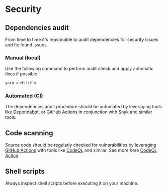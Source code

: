 # Security

## Dependencies audit

From time to time it's reasonable to audit dependencies for security issues and fix found issues.

### Manual (local)

Use the following command to perform audit check and apply automatic fixes if possible.

```bash
yarn audit:fix
```

### Automated (CI)

The dependencies audit procedure should be automated by leveraging tools like [Dependabot](https://github.com/dependabot), or [GitHub Actions](https://github.com/features/actions) in conjunction with [Snyk](https://snyk.io/) and similar tools.

## Code scanning

Source code should be regularly checked for vulnerabilities by leveraging [GitHub Actions](https://github.com/features/actions) with tools like [CodeQL](https://codeql.github.com/) and similar. See more here [CodeQL Action](https://github.com/github/codeql-action)

## Shell scripts

Always inspect shell scripts before executing it on your machine.